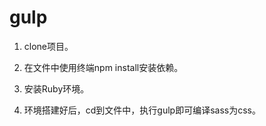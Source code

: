 # gulp

1. clone项目。

2. 在文件中使用终端npm install安装依赖。

3. 安装Ruby环境。

4. 环境搭建好后，cd到文件中，执行gulp即可编译sass为css。
